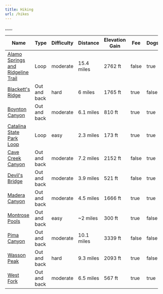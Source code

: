 ```yaml
---
title: Hiking
url: /hikes
---
```


<wb-map url="/hikes/hikes.geojson"></wb-map>

<table>
    <thead><tr><th>Name</th>,<th>Type</th>,<th>Difficulty</th>,<th>Distance</th>,<th>Elevation Gain</th>,<th>Fee</th>,<th>Dogs</th></tr></thead>
    <tbody><tr><td><a href="/hikes/alamo-springs-ridgeline">Alamo Springs and Ridgeline Trail</a></td><td>Loop</td><td>moderate</td><td>15.4 miles</td><td>2762 ft</td><td>false</td><td>true</td></tr><tr><td><a href="/hikes/blacketts-ridge">Blackett's Ridge</a></td><td>Out and back</td><td>hard</td><td>6 miles</td><td>1765 ft</td><td>true</td><td>false</td></tr><tr><td><a href="/hikes/boynton-canyon">Boynton Canyon</a></td><td>Out and back</td><td>moderate</td><td>6.1 miles</td><td>810 ft</td><td>true</td><td>true</td></tr><tr><td><a href="/hikes/catalina-state-park-loop">Catalina State Park Loop</a></td><td>Loop</td><td>easy</td><td>2.3 miles</td><td>173 ft</td><td>true</td><td>true</td></tr><tr><td><a href="/hikes/cave-creek-canyon">Cave Creek Canyon</a></td><td>Out and back</td><td>moderate</td><td>7.2 miles</td><td>2152 ft</td><td>false</td><td>true</td></tr><tr><td><a href="/hikes/devils-bridge">Devil's Bridge</a></td><td>Out and back</td><td>moderate</td><td>3.9 miles</td><td>521 ft</td><td>false</td><td>true</td></tr><tr><td><a href="/hikes/madera-canyon">Madera Canyon</a></td><td>Out and back</td><td>moderate</td><td>4.5 miles</td><td>1666 ft</td><td>true</td><td>true</td></tr><tr><td><a href="/hikes/montrose-pools">Montrose Pools</a></td><td>Out and back</td><td>easy</td><td>~2 miles</td><td>300 ft</td><td>true</td><td>false</td></tr><tr><td><a href="/hikes/pima-canyon">Pima Canyon</a></td><td>Out and back</td><td>moderate</td><td>10.1 miles</td><td>3339 ft</td><td>false</td><td>false</td></tr><tr><td><a href="/hikes/wasson-peak">Wasson Peak</a></td><td>Out and back</td><td>hard</td><td>9.3 miles</td><td>2093 ft</td><td>true</td><td>false</td></tr><tr><td><a href="/hikes/west-fork">West Fork</a></td><td>Out and back</td><td>moderate</td><td>6.5 miles</td><td>567 ft</td><td>true</td><td>true</td></tr></tbody>
  </table>
